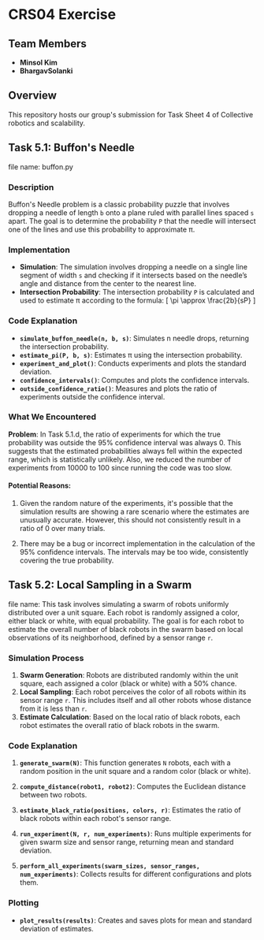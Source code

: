# CRS04 Exercise

## Team Members
- **Minsol Kim**
- **BhargavSolanki**

## Overview
This repository hosts our group's submission for Task Sheet 4 of Collective robotics and scalability.



## Task 5.1: Buffon's Needle
file name: buffon.py

### Description
Buffon's Needle problem is a classic probability puzzle that involves dropping a needle of length `b` onto a plane ruled with parallel lines spaced `s` apart. 
The goal is to determine the probability `P` that the needle will intersect one of the lines and use this probability to approximate π.

### Implementation
- **Simulation**: The simulation involves dropping a needle on a single line segment of width `s` and checking if it intersects based on the needle’s angle and distance from the center to the nearest line.
- **Intersection Probability**: The intersection probability `P` is calculated and used to estimate π according to the formula:
  \[
  \pi \approx \frac{2b}{sP}
  \]

### Code Explanation
- **`simulate_buffon_needle(n, b, s)`**: Simulates n needle drops, returning the intersection probability.
- **`estimate_pi(P, b, s)`**: Estimates π using the intersection probability.
- **`experiment_and_plot()`**: Conducts experiments and plots the standard deviation.
- **`confidence_intervals()`**: Computes and plots the confidence intervals.
- **`outside_confidence_ratio()`**: Measures and plots the ratio of experiments outside the confidence interval.


### What We Encountered
**Problem**: In Task 5.1.d, the ratio of experiments for which the true probability was outside the 95% confidence interval was always 0. This suggests that the estimated probabilities always fell within the expected range, which is statistically unlikely. 
Also, we reduced the number of experiments from 10000 to 100 since running the code was too slow.

#### Potential Reasons:
1. Given the random nature of the experiments, it's possible that the simulation results are showing a rare scenario where the estimates are unusually accurate. However, this should not consistently result in a ratio of 0 over many trials.

3. There may be a bug or incorrect implementation in the calculation of the 95% confidence intervals. The intervals may be too wide, consistently covering the true probability.


## Task 5.2: Local Sampling in a Swarm
file name: 
This task involves simulating a swarm of robots uniformly distributed over a unit square. Each robot is randomly assigned a color, either black or white, with equal probability. The goal is for each robot to estimate the overall number of black robots in the swarm based on local observations of its neighborhood, defined by a sensor range `r`.


### Simulation Process
1. **Swarm Generation**: Robots are distributed randomly within the unit square, each assigned a color (black or white) with a 50% chance.
2. **Local Sampling**: Each robot perceives the color of all robots within its sensor range `r`. This includes itself and all other robots whose distance from it is less than `r`.
3. **Estimate Calculation**: Based on the local ratio of black robots, each robot estimates the overall ratio of black robots in the swarm.

### Code Explanation
1. **`generate_swarm(N)`**: This function generates `N` robots, each with a random position in the unit square and a random color (black or white).


2. **`compute_distance(robot1, robot2)`**: Computes the Euclidean distance between two robots.


3. **`estimate_black_ratio(positions, colors, r)`**: Estimates the ratio of black robots within each robot's sensor range.
   
    
4. **`run_experiment(N, r, num_experiments)`**: Runs multiple experiments for given swarm size and sensor range, returning mean and standard deviation.
   
    
5. **`perform_all_experiments(swarm_sizes, sensor_ranges, num_experiments)`**: Collects results for different configurations and plots them.
 
    
### Plotting
- **`plot_results(results)`**: Creates and saves plots for mean and standard deviation of estimates.
   

